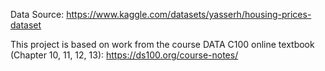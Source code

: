 Data Source: https://www.kaggle.com/datasets/yasserh/housing-prices-dataset

This project is based on work from the course DATA C100 online textbook (Chapter 10, 11, 12, 13): https://ds100.org/course-notes/